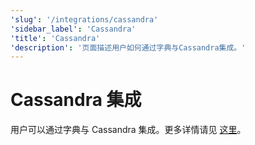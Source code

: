 ```yaml
---
'slug': '/integrations/cassandra'
'sidebar_label': 'Cassandra'
'title': 'Cassandra'
'description': '页面描述用户如何通过字典与Cassandra集成。'
---
```





# Cassandra 集成

用户可以通过字典与 Cassandra 集成。更多详情请见 [这里](/sql-reference/dictionaries#cassandra)。
